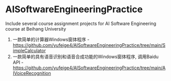 # AISoftwareEngineeringPractice
Include several course assignment projects for AI Software Engineering course at Beihang University 

1. 一款简单的计算器Windows窗体程序 - https://github.com/yufeige4/AISoftwareEngineeringPractice/tree/main/SimpleCalculator
2. 一款简单的具有语音识别和语音合成功能的Windows窗体程序, 调用Baidu API - https://github.com/yufeige4/AISoftwareEngineeringPractice/tree/main/AIVoiceRecognition
